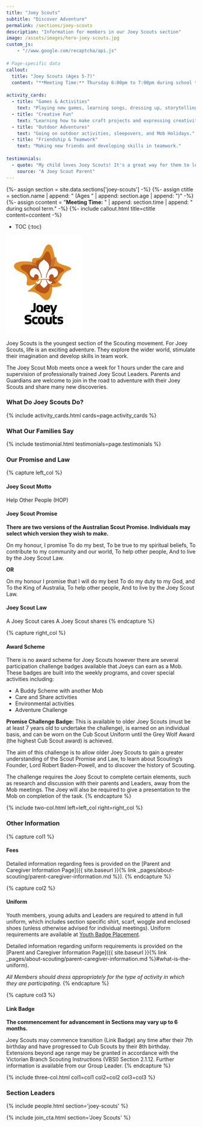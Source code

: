 ```yaml
---
title: "Joey Scouts"
subtitle: "Discover Adventure"
permalink: /sections/joey-scouts
description: "Information for members in our Joey Scouts section"
image: /assets/images/hero-joey-scouts.jpg
custom_js:
    - "//www.google.com/recaptcha/api.js"

# Page-specific data
callout:
  title: "Joey Scouts (Ages 5-7)"
  content: "**Meeting Time:** Thursday 6:00pm to 7:00pm during school term."

activity_cards:
  - title: "Games & Activities"
    text: "Playing new games, learning songs, dressing up, storytelling, and acting."
  - title: "Creative Fun"
    text: "Learning how to make craft projects and expressing creativity."
  - title: "Outdoor Adventures"
    text: "Going on outdoor activities, sleepovers, and Mob Holidays."
  - title: "Friendship & Teamwork"
    text: "Making new friends and developing skills in teamwork."

testimonials:
  - quote: "My child loves Joey Scouts! It's a great way for them to learn and have fun."
    source: "A Joey Scout Parent"
---
```


{%- assign section = site.data.sections['joey-scouts'] -%}
{%- assign ctitle = section.name | append: " (Ages " | append: section.age | append: ")" -%}
{%- assign ccontent = "**Meeting Time:** " | append: section.time | append: " during school term." -%}
{%- include callout.html title=ctitle content=ccontent -%}

- TOC
{:toc}

<img class="float-md-right mx-auto d-block" src="/assets/images/logo-joey-scouts-full.png" />

Joey Scouts is the youngest section of the Scouting movement. For Joey Scouts, life is an exciting adventure. They explore the wider world, stimulate their imagination and develop skills in team work.

The Joey Scout Mob meets once a week for 1 hours under the care and supervision of professionally trained Joey Scout Leaders. Parents and Guardians are welcome to join in the road to adventure with their Joey Scouts and share many new discoveries.

<div class="clearfix"></div>

### What Do Joey Scouts Do?

{% include activity_cards.html cards=page.activity_cards %}

### What Our Families Say

{% include testimonial.html testimonials=page.testimonials %}

### Our Promise and Law

{% capture left_col %}
#### Joey Scout Motto

Help Other People
(HOP)

#### Joey Scout Promise

**There are two versions of the Australian Scout Promise. Individuals may select which version they wish to make.**

On my honour, I promise
To do my best,
To be true to my spiritual beliefs,
To contribute to my community and our world,
To help other people,
And to live by the Joey Scout Law.

**OR**

On my honour
I promise that I will do my best
To do my duty to my God, and
To the King of Australia,
To help other people,
And to live by the Joey Scout Law.

#### Joey Scout Law

A Joey Scout cares
A Joey Scout shares
{% endcapture %}

{% capture right_col %}
#### Award Scheme

There is no award scheme for Joey Scouts however there are several participation challenge badges available that Joeys can earn as a Mob. These badges are built into the weekly programs, and cover special activities including:

* A Buddy Scheme with another Mob
* Care and Share activities
* Environmental activities
* Adventure Challenge

**Promise Challenge Badge:** This is available to older Joey Scouts (must be at least 7 years old to undertake the challenge), is earned on an individual basis, and can be worn on the Cub Scout Uniform until the Grey Wolf Award (the highest Cub Scout award) is achieved.

The aim of this challenge is to allow older Joey Scouts to gain a greater understanding of the Scout Promise and Law, to learn about Scouting’s Founder, Lord Robert Baden-Powell, and to discover the history of Scouting.

The challenge requires the Joey Scout to complete certain elements, such as research and discussion with their parents and Leaders, away from the Mob meetings. The Joey will also be required to give a presentation to the Mob on completion of the task.
{% endcapture %}

{% include two-col.html left=left_col right=right_col %}

### Other Information

{% capture col1 %}
#### Fees

Detailed information regarding fees is provided on the [Parent and Caregiver Information Page]({{ site.baseurl }}{% link _pages/about-scouting/parent-caregiver-information.md %}).
{% endcapture %}

{% capture col2 %}
#### Uniform

Youth members, young adults and Leaders are required to attend in full uniform, which includes section specific shirt, scarf, woggle and enclosed shoes (unless otherwise advised for individual meetings). Uniform requirements are available at [Youth Badge Placement](https://scoutsvictoria.com.au/age-sections-adults/joey-scouts/uniform-and-badge-placement/).

Detailed information regarding uniform requirements is provided on the [Parent and Caregiver Information Page]({{ site.baseurl }}{% link _pages/about-scouting/parent-caregiver-information.md %}#what-is-the-uniform).

*All Members should dress appropriately for the type of activity in which they are participating.*
{% endcapture %}

{% capture col3 %}
#### Link Badge

**The commencement for advancement in Sections may vary up to 6 months.**

Joey Scouts may commence transition (Link Badge) any time after their 7th birthday and have progressed to Cub Scouts by their 8th birthday. Extensions beyond age range may be granted in accordance with the Victorian Branch Scouting Instructions (VBSI) Section 2.1.12. Further information is available from our Group Leader.
{% endcapture %}

{% include three-col.html col1=col1 col2=col2 col3=col3 %}

### Section Leaders

{% include people.html section='joey-scouts' %}

{% include join_cta.html section='Joey Scouts' %}
